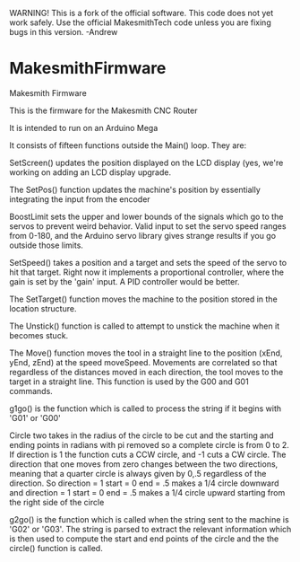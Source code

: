 WARNING!  This is a fork of the official software.  This code does not yet work safely.  Use the official MakesmithTech code unless you are fixing bugs in this version.    -Andrew

MakesmithFirmware
=================

Makesmith Firmware

This is the firmware for the Makesmith CNC Router

It is intended to run on an Arduino Mega

It consists of fifteen functions outside the Main() loop. They are:

SetScreen() updates the position displayed on the LCD display (yes, we're working on adding an LCD display upgrade.

The SetPos() function updates the machine's position by essentially integrating the input from the encoder

BoostLimit sets the upper and lower bounds of the signals which go to the servos to prevent weird behavior. Valid input to set the servo speed ranges from 0-180, and the Arduino servo library gives strange results if you go outside those limits.

SetSpeed() takes a position and a target and sets the speed of the servo to hit that target. Right now it implements a proportional controller, where the gain is set by the 'gain' input. A PID controller would be better.

The SetTarget() function moves the machine to the position stored in the location structure.

The Unstick() function is called to attempt to unstick the machine when it becomes stuck. 

The Move() function moves the tool in a straight line to the position (xEnd, yEnd, zEnd) at the speed moveSpeed. Movements are correlated so that regardless of the distances moved in each direction, the tool moves to the target in a straight line. This function is used by the G00 and G01 commands.

g1go() is the function which is called to process the string if it begins with 'G01' or 'G00'

Circle two takes in the radius of the circle to be cut and the starting and ending points in radians with pi removed so a complete circle is from 0 to 2. If direction is 1 the function cuts a CCW circle, and -1 cuts a CW circle. The direction that one moves from zero changes between the two directions, meaning that a quarter circle is always given by 0,.5 regardless of the direction. So direction = 1 start = 0 end = .5 makes a 1/4 circle downward and direction = 1 start = 0 end = .5 makes a 1/4 circle upward starting from the right side of the circle

g2go() is the function which is called when the string sent to the machine is 'G02' or 'G03'. The string is parsed to extract the relevant information which is then used to compute the start and end points of the circle and the the circle() function is called.

